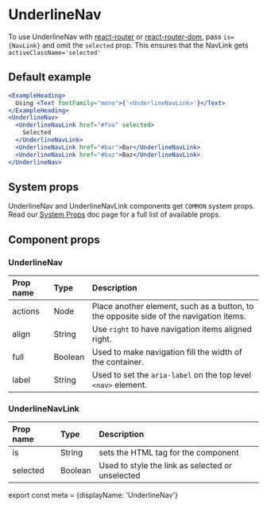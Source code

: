 # UnderlineNav


To use UnderlineNav with [react-router](https://github.com/ReactTraining/react-router) or
[react-router-dom](https://www.npmjs.com/package/react-router-dom), pass
```is={NavLink}``` and omit the ```selected``` prop.
This ensures that the NavLink gets ```activeClassName='selected'```

## Default example

```.jsx
<ExampleHeading>
  Using <Text fontFamily="mono">{'<UnderlineNavLink>'}</Text>
</ExampleHeading>
<UnderlineNav>
  <UnderlineNavLink href="#foo" selected>
    Selected
  </UnderlineNavLink>
  <UnderlineNavLink href="#bar">Bar</UnderlineNavLink>
  <UnderlineNavLink href="#baz">Baz</UnderlineNavLink>
</UnderlineNav>
```

## System props

UnderlineNav and UnderlineNavLink components get `COMMON` system props. Read our [System Props](/system-props) doc page for a full list of available props.


## Component props

### UnderlineNav
| Prop name | Type | Description |
| :- | :- | :- |
| actions | Node | Place another element, such as a button, to the opposite side of the navigation items.|
| align | String | Use `right` to have navigation items aligned right. |
| full | Boolean | Used to make navigation fill the width of the container. |
| label | String | Used to set the `aria-label` on the top level `<nav>` element. |

### UnderlineNavLink
| Prop name | Type | Description |
| :- | :- | :- |
| is | String | sets the HTML tag for the component|
| selected | Boolean | Used to style the link as selected or unselected |

export const meta = {displayName: 'UnderlineNav'}
